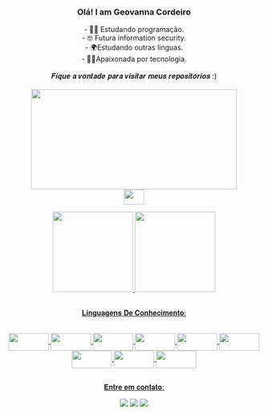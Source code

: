 ###  <p align=center> Olá! I am Geovanna Cordeiro </p>

<p align=center>
- 👩‍💻 Estudando programação.<br>
- 🤓 Futura information security.<br>
- 🌍Estudando outras linguas.<br>
- 🐱‍🏍Apaixonada por tecnologia.<br>
 <br>
 𝑭𝒊𝒒𝒖𝒆 𝒂 𝒗𝒐𝒏𝒕𝒂𝒅𝒆 𝒑𝒂𝒓𝒂 𝒗𝒊𝒔𝒊𝒕𝒂𝒓 𝒎𝒆𝒖𝒔 𝒓𝒆𝒑𝒐𝒔𝒊𝒕𝒐́𝒓𝒊𝒐𝒔 :) <br>
 <br>
 <img height="200" width="410" src="https://media0.giphy.com/media/NRa7dRkMlVZRE5HUU4/giphy.gif?cid=790b761199a44e6e546ca7b4c00bee9d9af010766cb8bfeb&rid=giphy.gif&ct=g"><br>
 <img height="30" width="40" src="https://img.icons8.com/cotton/64/000000/circled-down--v3.png"/>
</p>

<div align="center">
  <a href="https://github.com/Geovannacordeiro">
  <img height="160em" src="https://github-readme-stats.vercel.app/api?username=Geovannacordeiro&show_icons=true&theme=tokyonight&include_all_commits=true&count_private=true"/> 
  <img height="160em" src="https://github-readme-stats.vercel.app/api/top-langs/?username=Geovannacordeiro&layout=compact&langs_count=7&theme=tokyonight"/>
</div>
 
 
##
  
  <p align=center> 𝐋𝐢𝐧𝐠𝐮𝐚𝐠𝐞𝐧𝐬 𝐃𝐞 𝐂𝐨𝐧𝐡𝐞𝐜𝐢𝐦𝐞𝐧𝐭𝐨: </p>
<div align=center> <br>  
  <img align="center"  height="35" width="80" src="https://img.shields.io/badge/HTML-239120?style=for-the-badge&logo=html5&logoColor=white">
  <img align="center"  height="35" width="80" src="https://img.shields.io/badge/CSS-239120?&style=for-the-badge&logo=css3&logoColor=white">
  <img align="center"  height="35" width="80" src="https://img.shields.io/badge/JavaScript-F7DF1E?style=for-the-badge&logo=javascript&logoColor=black">
  <img align="center"  height="35" width="80" src="https://img.shields.io/badge/Bootstrap-563D7C?style=for-the-badge&logo=bootstrap&logoColor=white">
  <img align="center"  height="35" width="80" src="https://img.shields.io/badge/Node.js-43853D?style=for-the-badge&logo=node.js&logoColor=white">
  <img align="center"  height="35" width="80" src="https://img.shields.io/badge/React-20232A?style=for-the-badge&logo=react&logoColor=61DAFB">
  <img align="center"  height="35" width="80" src="https://img.shields.io/badge/Java-ED8B00?style=for-the-badge&logo=java&logoColor=white">
  <img align="center"  height="35" width="80" src="https://img.shields.io/badge/Python-14354C?style=for-the-badge&logo=python&logoColor=white">
  <img align="center"  height="35" width="80" src="https://img.shields.io/badge/MySQL-00000F?style=for-the-badge&logo=mysql&logoColor=white">
  
</div>
  
 ##
 
 
  <p align=center> 𝐄𝐧𝐭𝐫𝐞 𝐞𝐦 𝐜𝐨𝐧𝐭𝐚𝐭𝐨: </p>
<div align="center">
 <a href="https://discord.com/GegeCordeiro#7719" target="_blank"><img src="https://img.shields.io/badge/Discord-7289DA?style=for-the-badge&logo=discord&logoColor=white"  target="_blank"></a> 
  <a href = "mailto:geovnnasouza852@yahoo.com.br"><img src="https://img.shields.io/badge/-Gmail-%23333?style=for-the-badge&logo=gmail&logoColor=white"  target="_blank"></a>
 <a href = "https://www.linkedin.com/in/geovanna-souza-cordeiro-7b845521a/"><img src="https://img.shields.io/badge/LinkedIn-0077B5?style=for-the-badge&logo=linkedin&logoColor=white"  target="_blank"></a>
</div> 
  




  
